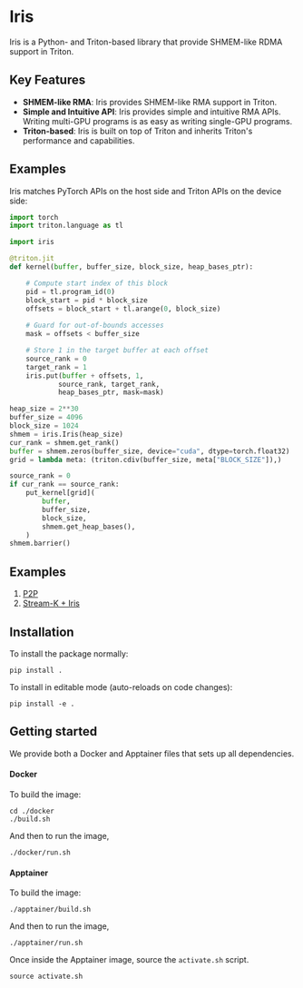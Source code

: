 # Iris

Iris is a Python- and Triton-based library that provide SHMEM-like RDMA support in Triton.

## Key Features

- **SHMEM-like RMA**: Iris provides SHMEM-like RMA support in Triton.
- **Simple and Intuitive API**: Iris provides simple and intuitive RMA APIs. Writing multi-GPU programs is as easy as writing single-GPU programs.
- **Triton-based**: Iris is built on top of Triton and inherits Triton's performance and capabilities.

## Examples

Iris matches PyTorch APIs on the host side and Triton APIs on the device side:
```python
import torch
import triton.language as tl

import iris

@triton.jit
def kernel(buffer, buffer_size, block_size, heap_bases_ptr):

    # Compute start index of this block
    pid = tl.program_id(0)
    block_start = pid * block_size
    offsets = block_start + tl.arange(0, block_size)
    
    # Guard for out-of-bounds accesses
    mask = offsets < buffer_size

    # Store 1 in the target buffer at each offset
    source_rank = 0
    target_rank = 1
    iris.put(buffer + offsets, 1,
            source_rank, target_rank,
            heap_bases_ptr, mask=mask)

heap_size = 2**30
buffer_size = 4096
block_size = 1024
shmem = iris.Iris(heap_size)
cur_rank = shmem.get_rank()
buffer = shmem.zeros(buffer_size, device="cuda", dtype=torch.float32)
grid = lambda meta: (triton.cdiv(buffer_size, meta["BLOCK_SIZE"]),)

source_rank = 0
if cur_rank == source_rank:
    put_kernel[grid](
        buffer,
        buffer_size,
        block_size,
        shmem.get_heap_bases(),
    )
shmem.barrier()    
```

## Examples

1. [P2P](./examples/p2p/README.md)
2. [Stream-K + Iris](./examples/stream-k/README.md)


## Installation

To install the package normally:

```shell
pip install .
```


To install in editable mode (auto-reloads on code changes):

```shell
pip install -e .
```

## Getting started

We provide both a Docker and Apptainer files that sets up all dependencies.
#### Docker
To build the image:

```shell
cd ./docker
./build.sh
```

And then to run the image,
```shell
./docker/run.sh
```

#### Apptainer
To build the image:
```shell
./apptainer/build.sh
```

And then to run the image,
```shell
./apptainer/run.sh
```

Once inside the Apptainer image, source the `activate.sh` script.

```
source activate.sh
```

